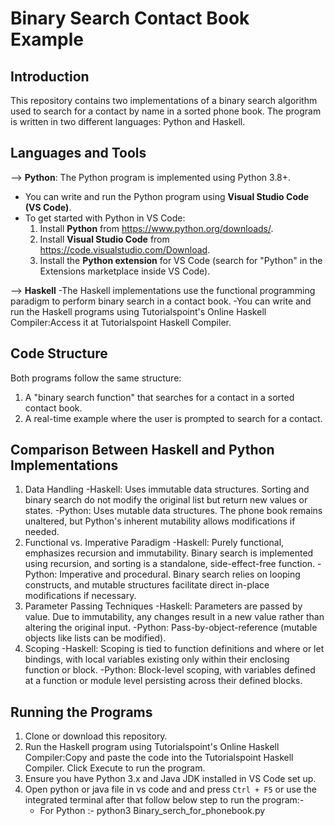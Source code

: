 # Binary Search Contact Book Example

## Introduction
This repository contains two implementations of a binary search algorithm used to search for a contact by name in a sorted phone book. The program is written in two different languages: Python and Haskell.

## Languages and Tools
--> **Python**: The Python program is implemented using Python 3.8+.
  - You can write and run the Python program using **Visual Studio Code (VS Code)**.
  - To get started with Python in VS Code:
    1. Install **Python** from https://www.python.org/downloads/.
    2. Install **Visual Studio Code** from https://code.visualstudio.com/Download.
    3. Install the **Python extension** for VS Code (search for "Python" in the Extensions marketplace inside VS Code).
  
--> **Haskell**
   -The Haskell implementations use the functional programming paradigm to perform binary search in a contact book.
   -You can write and run the Haskell programs using Tutorialspoint's Online Haskell Compiler:Access it at Tutorialspoint Haskell Compiler.

	
## Code Structure
Both programs follow the same structure:
1. A "binary search function" that searches for a contact in a sorted contact book.
2. A real-time example where the user is prompted to search for a contact.

## Comparison Between Haskell and Python Implementations
1. Data Handling
-Haskell: Uses immutable data structures. Sorting and binary search do not modify the original list but return new values or states.
-Python: Uses mutable data structures. The phone book remains unaltered, but Python's inherent mutability allows modifications if needed.
2. Functional vs. Imperative Paradigm
-Haskell: Purely functional, emphasizes recursion and immutability. Binary search is implemented using recursion, and sorting is a standalone, side-effect-free function.
-Python: Imperative and procedural. Binary search relies on looping constructs, and mutable structures facilitate direct in-place modifications if necessary.
3. Parameter Passing Techniques
-Haskell: Parameters are passed by value. Due to immutability, any changes result in a new value rather than altering the original input.
-Python: Pass-by-object-reference (mutable objects like lists can be modified).
4. Scoping
-Haskell: Scoping is tied to function definitions and where or let bindings, with local variables existing only within their enclosing function or block.
-Python: Block-level scoping, with variables defined at a function or module level persisting across their defined blocks.
  
## Running the Programs
1. Clone or download this repository.
2. Run the Haskell program using Tutorialspoint's Online Haskell Compiler:Copy and paste the code into the Tutorialspoint Haskell Compiler.
Click Execute to run the program.
3. Ensure you have Python 3.x and Java JDK installed in VS Code set up.
4. Open python or java file in vs code and and press `Ctrl + F5` or use the integrated terminal after that follow below step to run the program:-
   	- For Python :- python3 Binary_serch_for_phonebook.py
